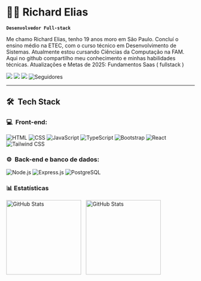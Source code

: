 # 🐱‍👤 Richard Elias

**`Desenvolvedor Full-stack`**

Me chamo Richard Elias, tenho 19 anos moro em São Paulo. Concluí o ensino médio na ETEC, com o curso técnico em Desenvolvimento de Sistemas. Atualmente estou cursando Ciências da Computação na FAM. Aqui no github compartilho meu conhecimento e minhas habilidades técnicas. Atualizações e Metas de 2025: Fundamentos Saas ( fullstack )

<p align="left">

<a href="https://github.com/richardbr95?tab=followers">
<a href="https://www.instagram.com/richadoficial/"><img src="https://img.shields.io/badge/-@richardoficial_-E4405F?style=flat-square&logo=Instagram&logoColor=white"/></a>
<a href="https://www.linkedin.com/in/richard-elias-85203b28a/"><img src="https://img.shields.io/badge/-Richard%20Elias-0077B5?style=flat-square&logo=Linkedin&logoColor=white"/></a>
<a href="mailto:richard.rejjeri25@gmail.com"><img src="https://img.shields.io/badge/-richard.rejjeri25@gmail.com-D14836?style=flat-square&logo=Gmail&logoColor=white"/></a>
        <img 
            alt="Seguidores" 
            title="Me siga no GitHub" 
            src="https://custom-icon-badges.demolab.com/github/followers/richardbr95?color=236ad3&labelColor=1155ba&style=for-the-badge&logo=github&label=Seguidores&logoColor=white"
        />
</p>

---

<h2> 🛠 &nbsp;Tech Stack</h2>
<h3>💻 &nbsp;Front-end:</h3>

![HTML](https://img.shields.io/badge/-HTML-333333?style=flat&logo=HTML5)
![CSS](https://img.shields.io/badge/-CSS-333333?style=flat&logo=CSS3&logoColor=1572B6)
![JavaScript](https://img.shields.io/badge/-JavaScript-333333?style=flat&logo=javascript)
![TypeScript](https://img.shields.io/badge/-TypeScript-333333?style=flat&logo=typescript&logoColor=2D79C7)
![Bootstrap](https://img.shields.io/badge/-Bootstrap-333333?style=flat&logo=bootstrap&logoColor=7952B3)
![React](https://img.shields.io/badge/-React-333333?style=flat&logo=react)
![Tailwind CSS](https://img.shields.io/badge/-Tailwind%20CSS-333333?style=flat&logo=tailwindcss&logoColor=06B6D4)

<h3>⚙️ &nbsp;Back-end e banco de dados:</h3>

![Node.js](https://img.shields.io/badge/-Node.js-333333?style=flat&logo=node.js)
![Express.js](https://img.shields.io/badge/Express.js-333333?logo=express&logoColor=fff&style=flat)
![PostgreSQL](https://img.shields.io/badge/-PostgreSQL-333333?style=flat&logo=postgresql)


### 📊 Estatísticas

<p>
  <img 
    align="left" 
    alt="GitHub Stats" 
    height="200" 
    style="padding-right: 10px;" 
    src="https://github-readme-stats.vercel.app/api?username=richardbr95&show_icons=true&theme=tokyonight&include_all_commits=true&locale=pt-br" 
  />

<img 
      align="left" 
      alt="GitHub Stats" 
      height="200" 
      src="https://github-readme-stats.vercel.app/api/top-langs/?username=richardbr95&theme=tokyonight&layout=compact&custom_title=Tecnologias&langs_count=9" 
  />

</p>
